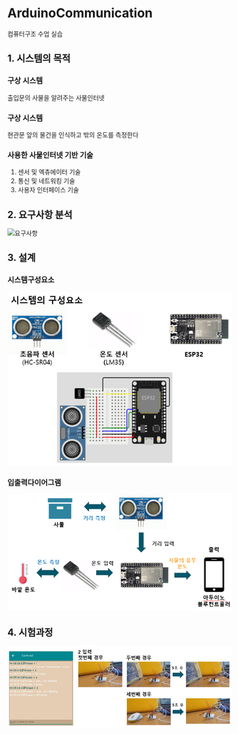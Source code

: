 # ArduinoCommunication
컴퓨터구조 수업 실습

## 1. 시스템의 목적

### 구상 시스템
출입문의 사물을 알려주는 사물인터넷
### 구상 시스템
현관문 앞의 물건을 인식하고 밖의 온도를 측정한다

### 사용한 사물인터넷 기반 기술
1. 센서 및 엑츄에이터 기술
2. 통신 및 네트워킹 기술
3. 사용자 인터페이스 기술

## 2. 요구사항 분석
![요구사항](readme/요구사항.png)

## 3. 설계
### 시스템구성요소
![시스템구성요소](readme/시스템구성요소.png)
### 입출력다이어그램
![입출력다이어그램](readme/입출력다이어그램.png)

## 4. 시험과정
![시험과정](readme/시험과정.png)
